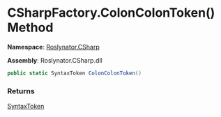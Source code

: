 # CSharpFactory\.ColonColonToken\(\) Method

**Namespace**: [Roslynator.CSharp](../../README.md)

**Assembly**: Roslynator\.CSharp\.dll

```csharp
public static SyntaxToken ColonColonToken()
```

### Returns

[SyntaxToken](https://docs.microsoft.com/en-us/dotnet/api/microsoft.codeanalysis.syntaxtoken)

